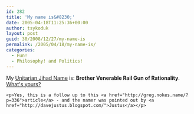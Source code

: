```yaml
---
id: 282
title: 'My name is&#8230;'
date: 2005-04-18T11:25:36+00:00
author: tsykoduk
layout: post
guid: 30/2008/12/27/my-name-is
permalink: /2005/04/18/my-name-is/
categories:
  - Fun!
  - Philosophy! and Politics!
---
```

<p>My <a href="http://tinyurl.com/6valr">Unitarian Jihad Name</a> is: <strong>Brother Venerable Rail Gun of Rationality</strong>. <a href="http://www.elsewhere.org/cgi-bin/jihad">What's yours?</a></p>


	<p>Yes, this is a follow up to this <a href="http://greg.nokes.name/?p=336">article</a> - and the namer was pointed out by <a href="http://davejustus.blogspot.com/">Justus</a></p>